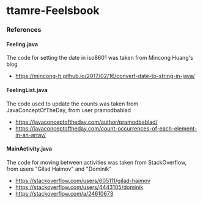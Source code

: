 # ttamre-Feelsbook

### References
#### Feeling.java
The code for setting the date in iso8601 was taken from Mincong Huang's blog
* https://mincong-h.github.io/2017/02/16/convert-date-to-string-in-java/
     

#### FeelingList.java
The code used to update the counts was taken from JavaConceptOfTheDay, from user pramodbablad
* https://javaconceptoftheday.com/author/pramodbablad/
* https://javaconceptoftheday.com/count-occurrences-of-each-element-in-an-array/
     

#### MainActivity.java

The code for moving between activities was taken from StackOverflow, from users "Gilad Haimov" and "Dominik"
* https://stackoverflow.com/users/605111/gilad-haimov
* https://stackoverflow.com/users/4443105/dominik
* https://stackoverflow.com/a/24610673
